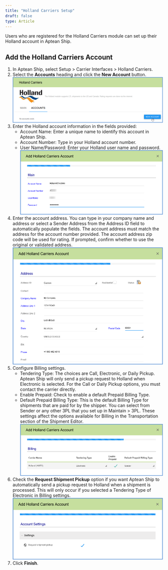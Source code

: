 ```yaml
---
title: "Holland Carriers Setup"
draft: false
type: Article
---
```


Users who are registered for the Holland Carriers module can set up their Holland account in Aptean Ship.
## Add the Holland Carriers Account


1. In Aptean Ship, select Setup > Carrier Interfaces > Holland Carriers.
2. Select the **Accounts** heading and click the **New Account** button.
![](assets/images/holland-1.png)
3. Enter the Holland account information in the fields provided:
	* Account Name: Enter a unique name to identify this account in Aptean Ship.
	* Account Number: Type in your Holland account number.
	* User Name/Password: Enter your Holland user name and password.
	![](assets/images/holland-2.png)
4. Enter the account address. You can type in your company name and address or select a Sender Address from the Address ID field to automatically populate the fields. The account address must match the address for the account number provided. The account address zip code will be used for rating.
If prompted, confirm whether to use the original or validated address.
![](assets/images/holland-3.png)
5. Configure Billing settings.
	* Tendering Type: The choices are Call, Electronic, or Daily Pickup. Aptean Ship will only send a pickup request to Holland when Electronic is selected. For the Call or Daily Pickup options, you must contact the carrier directly.
	* Enable Prepaid: Check to enable a default Prepaid Billing Type.
	* Default Prepaid Billing Type: This is the default Billing Type for shipments that are paid for by the shipper. You can select from Sender or any other 3PL that you set up in Maintain > 3PL. These settings affect the options available for Billing in the Transportation section of the Shipment Editor.
	![](assets/images/holland-4.png)
6. Check the **Request Shipment Pickup** option if you want Aptean Ship to automatically send a pickup request to Holland when a shipment is processed. This will only occur if you selected a Tendering Type of Electronic in Billing settings.
![](assets/images/holland-5.png)
7. Click **Finish**.


